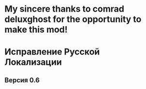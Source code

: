 # My sincere thanks to comrad deluxghost for the opportunity to make this mod!

# Исправление Русской Локализации
## Версия 0.6





